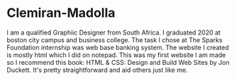 # Clemiran-Madolla
I am a qualified Graphiic Designer from South Africa. I graduated 2020 at boston city campus and business college. 
The task I chose at The Sparks Foundation internship was web base banking system.
The website I created is mostly html which I did on notepad. This was my first website I am made so I recommend this book: HTML & CSS: Design and Build Web Sites by Jon Duckett.
It's pretty straightforward and aid others just like me.
